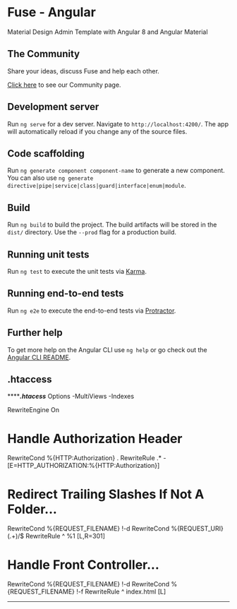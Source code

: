 # Fuse - Angular

Material Design Admin Template with Angular 8 and Angular Material

## The Community

Share your ideas, discuss Fuse and help each other.

[Click here](http://fusetheme.com/community) to see our Community page.

## Development server

Run `ng serve` for a dev server. Navigate to `http://localhost:4200/`. The app will automatically reload if you change any of the source files.

## Code scaffolding

Run `ng generate component component-name` to generate a new component. You can also use `ng generate directive|pipe|service|class|guard|interface|enum|module`.

## Build

Run `ng build` to build the project. The build artifacts will be stored in the `dist/` directory. Use the `--prod` flag for a production build.

## Running unit tests

Run `ng test` to execute the unit tests via [Karma](https://karma-runner.github.io).

## Running end-to-end tests

Run `ng e2e` to execute the end-to-end tests via [Protractor](http://www.protractortest.org/).

## Further help

To get more help on the Angular CLI use `ng help` or go check out the [Angular CLI README](https://github.com/angular/angular-cli/blob/master/README.md).


## .htaccess
***********************************.htacess*******************************
<IfModule mod_rewrite.c>
<IfModule mod_negotiation.c>
    Options -MultiViews -Indexes
</IfModule>

RewriteEngine On

# Handle Authorization Header
RewriteCond %{HTTP:Authorization} .
RewriteRule .* - [E=HTTP_AUTHORIZATION:%{HTTP:Authorization}]

# Redirect Trailing Slashes If Not A Folder...
RewriteCond %{REQUEST_FILENAME} !-d
RewriteCond %{REQUEST_URI} (.+)/$
RewriteRule ^ %1 [L,R=301]

# Handle Front Controller...
RewriteCond %{REQUEST_FILENAME} !-d
RewriteCond %{REQUEST_FILENAME} !-f
RewriteRule ^ index.html [L]
</IfModule>
*******************************************************************************